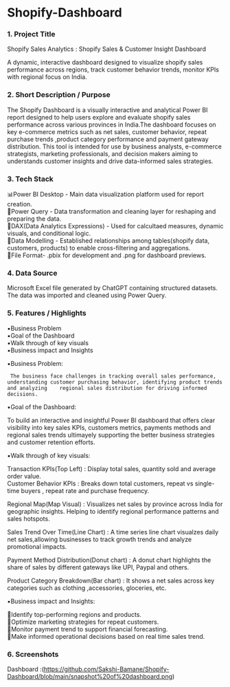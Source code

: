 # Shopify-Dashboard
### 1. Project Title
 
   Shopify Sales Analytics : Shopify Sales & Customer Insight Dashboard

A dynamic, interactive dashboard designed to visualize shopify sales performance across regions, track customer behavior trends, monitor KPIs with regional focus on India.

### 2. Short Description / Purpose
  
   The Shopify Dashboard is a visually interactive and analytical Power BI report designed to help users explore and evaluate shopify sales performance across various provinces in India.The dashboard focuses on key e-commerce metrics such as net sales, customer behavior, repeat purchase trends ,product category performance and payment gateway distribution. This tool is intended for use by business analysts, e-commerce strategists, marketing professionals, and decision makers aiming to understands customer insights and drive data-informed sales strategies.

### 3. Tech Stack

 📊Power BI Desktop - Main data visualization platform used for report creation.</br>
 📂Power Query - Data transformation and cleaning layer for reshaping and preparing the data.</br>
 🧠DAX(Data Analytics Expressions) - Used for calcultaed measures, dynamic visuals, and conditional logic.</br>
 📝Data Modelling - Established relationships among tables(shopify data, customers, products) to enable cross-filtering and aggregations.</br>
 📁File Format- .pbix for development and .png for dashboard previews.

### 4. Data Source

Microsoft Excel file generated by ChatGPT containing structured datasets.</br>
The data was imported and cleaned using Power Query.

### 5. Features / Highlights

▪️Business Problem</br>
▪️Goal of the Dashboard</br>
▪️Walk through of key visuals</br>
▪️Business impact and Insights</br>

▪️Business Problem:</br>
     
     The business face challenges in tracking overall sales performance, understanding customer purchasing behavior, identifying product trends and analyzing    regional sales distribution for driving informed decisions.

▪️Goal of the Dashboard:</br>
     
 To build an interactive and insightful Power BI dashboard that offers clear visibility into key sales KPIs, customers metrics, payments methods and regional sales trends ultimayely supporting the better business strategies and customer retention efforts.

▪️Walk through of key visuals:</br>
     
 Transaction KPIs(Top Left) : Display total sales, quantity sold and average order value.</br>
 Customer Behavior KPIs : Breaks down total customers, repeat vs single-time buyers , repeat rate and purchase frequency.

 Regional Map(Map Visual) : Visualizes net sales by province across India for geographic insights. Helping to identify regional performance patterns and sales   hotspots.

 Sales Trend Over Time(Line Chart) : A time series line chart visualzes daily net sales,allowing businesses to track growth trends and analyze promotional impacts.

 Payment Method Distribution(Donut chart) : A donut chart highlights the share of sales by different gateways like UPI, Paypal and others.

 Product Category Breakdown(Bar chart) : It shows a net sales across key categories such as clothing ,accessories, gloceries, etc.

 ▪️Business impact and Insights:</br>
    
 🔸Identify top-performing regions and products.</br>
 🔸Optimize marketing strategies for repeat customers.</br>
 🔸Monitor payment trend to support financial forecasting.</br>
 🔸Make informed operational decisions based on real time sales trend.</br>

### 6. Screenshots 

Dashboard :(https://github.com/Sakshi-Bamane/Shopify-Dashboard/blob/main/snapshot%20of%20dashboard.png)



  

    
    
   
 


